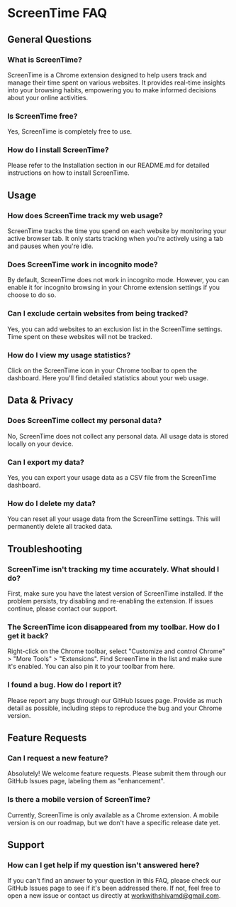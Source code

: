 # ScreenTime FAQ

## General Questions

### What is ScreenTime?

ScreenTime is a Chrome extension designed to help users track and manage their time spent on various websites. It provides real-time insights into your browsing habits, empowering you to make informed decisions about your online activities.

### Is ScreenTime free?

Yes, ScreenTime is completely free to use.

### How do I install ScreenTime?

Please refer to the Installation section in our README.md for detailed instructions on how to install ScreenTime.

## Usage

### How does ScreenTime track my web usage?

ScreenTime tracks the time you spend on each website by monitoring your active browser tab. It only starts tracking when you're actively using a tab and pauses when you're idle.

### Does ScreenTime work in incognito mode?

By default, ScreenTime does not work in incognito mode. However, you can enable it for incognito browsing in your Chrome extension settings if you choose to do so.

### Can I exclude certain websites from being tracked?

Yes, you can add websites to an exclusion list in the ScreenTime settings. Time spent on these websites will not be tracked.

### How do I view my usage statistics?

Click on the ScreenTime icon in your Chrome toolbar to open the dashboard. Here you'll find detailed statistics about your web usage.

## Data & Privacy

### Does ScreenTime collect my personal data?

No, ScreenTime does not collect any personal data. All usage data is stored locally on your device.

### Can I export my data?

Yes, you can export your usage data as a CSV file from the ScreenTime dashboard.

### How do I delete my data?

You can reset all your usage data from the ScreenTime settings. This will permanently delete all tracked data.

## Troubleshooting

### ScreenTime isn't tracking my time accurately. What should I do?

First, make sure you have the latest version of ScreenTime installed. If the problem persists, try disabling and re-enabling the extension. If issues continue, please contact our support.

### The ScreenTime icon disappeared from my toolbar. How do I get it back?

Right-click on the Chrome toolbar, select "Customize and control Chrome" > "More Tools" > "Extensions". Find ScreenTime in the list and make sure it's enabled. You can also pin it to your toolbar from here.

### I found a bug. How do I report it?

Please report any bugs through our GitHub Issues page. Provide as much detail as possible, including steps to reproduce the bug and your Chrome version.

## Feature Requests

### Can I request a new feature?

Absolutely! We welcome feature requests. Please submit them through our GitHub Issues page, labeling them as "enhancement".

### Is there a mobile version of ScreenTime?

Currently, ScreenTime is only available as a Chrome extension. A mobile version is on our roadmap, but we don't have a specific release date yet.

## Support

### How can I get help if my question isn't answered here?

If you can't find an answer to your question in this FAQ, please check our GitHub Issues page to see if it's been addressed there. If not, feel free to open a new issue or contact us directly at workwithshivamd@gmail.com.

